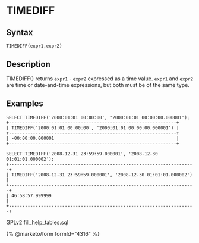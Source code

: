 
# TIMEDIFF

## Syntax


```
TIMEDIFF(expr1,expr2)
```

## Description


TIMEDIFF() returns `expr1` - `expr2` expressed as a time value. `expr1` and
`expr2` are time or date-and-time expressions, but both must be of the
same type.


## Examples


```
SELECT TIMEDIFF('2000:01:01 00:00:00', '2000:01:01 00:00:00.000001');
+---------------------------------------------------------------+
| TIMEDIFF('2000:01:01 00:00:00', '2000:01:01 00:00:00.000001') |
+---------------------------------------------------------------+
| -00:00:00.000001                                              |
+---------------------------------------------------------------+

SELECT TIMEDIFF('2008-12-31 23:59:59.000001', '2008-12-30 01:01:01.000002');
+----------------------------------------------------------------------+
| TIMEDIFF('2008-12-31 23:59:59.000001', '2008-12-30 01:01:01.000002') |
+----------------------------------------------------------------------+
| 46:58:57.999999                                                      |
+----------------------------------------------------------------------+
```


GPLv2 fill_help_tables.sql


{% @marketo/form formId="4316" %}

